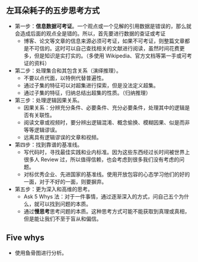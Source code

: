 ## 左耳朵耗子的五步思考方式

- 第一步：**信息数据可考证**。一个观点或一个见解的引用数据是错误的，那么就会造成后面的观点全是错的。所以，首先要进行数据的查证或考证
  - 博客、论文等文章的信息来源必须可考证，如果不可考证，则整篇文章都是不可信的。这时可以自己查找相关的文献进行阅读，虽然时间花费更多，但是知识是实打实的。（多使用 Wikipedia、官方文档等第一手或可考证的资料）
- 第二步：处理集合和其包含关系（演绎推理）。
  - 不要以点代面，以特例代替普遍性。
  - 通过子集的特征可以对超集进行探索，但是没法定义超集。
  - 通过子集的特征，归纳总结出超集的性质。（归纳推理）
- 第三步：处理逻辑因果关系。
  - 因果关系：分辨充分条件、必要条件、充分必要条件，处理其中的逻辑是否有关联性。
  - 阅读文章或视频时，要分辨出逻辑混淆、概念偷换、模糊因果、似是而非等等逻辑谬误。
  - 远离具有逻辑谬误的文章和视频。
- 第四步：找到靠谱的基准线。
  - 写代码时，寻找最佳实践和业内标准。因为这些东西经过长时间被世界上很多人 Review 过，所以值得信赖，也会考虑到很多我们没有考虑的问题。
  - 对标优秀企业、先进国家的基准线。使用开放包容的心态学习他们的好的一面，对于不好的一面，则要摒弃。
- 第五步：更为深入和高维的思考。
  - Ask 5 Whys 法：对于一件事情，通过逐渐深入的方式，问自己五个为什么，就可以找到问题的本质。
  - 通过**慢思考**思考问题的本质。这种思考方式可能不能获取到真理或真相，但是能让我们不至于盲从和偏信。



## Five whys

- 使用鱼骨图进行分析。